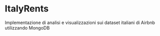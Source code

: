 # ItalyRents
Implementazione di analisi e visualizzazioni sui dataset italiani di Airbnb utilizzando MongoDB

